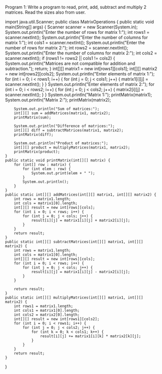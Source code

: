 Program 1: Write a program to read, print, add, subtract and multiply 2 matrices. Read the sizes also from user.

import java.util.Scanner;
public class MatrixOperations {
    public static void main(String[] args) {
        Scanner scanner = new Scanner(System.in);
        System.out.println("Enter the number of rows for matrix 1:");
        int rows1 = scanner.nextInt();
        System.out.println("Enter the number of columns for matrix 1:");
        int cols1 = scanner.nextInt();
        System.out.println("Enter the number of rows for matrix 2:");
        int rows2 = scanner.nextInt();
        System.out.println("Enter the number of columns for matrix 2:");
        int cols2 = scanner.nextInt();
        if (rows1 != rows2 || cols1 != cols2) {
            System.out.println("Matrices are not compatible for addition and subtraction.");
            return;
        }
        int[][] matrix1 = new int[rows1][cols1];
        int[][] matrix2 = new int[rows2][cols2];
        System.out.println("Enter elements of matrix 1:");
        for (int i = 0; i < rows1; i++) {
            for (int j = 0; j < cols1; j++) {
                matrix1[i][j] = scanner.nextInt();
            }
        }
        System.out.println("Enter elements of matrix 2:");
        for (int i = 0; i < rows2; i++) {
            for (int j = 0; j < cols2; j++) {
                matrix2[i][j] = scanner.nextInt();
            }
        }
        System.out.println("Matrix 1:");
        printMatrix(matrix1);
        System.out.println("Matrix 2:");
        printMatrix(matrix2);

        System.out.println("Sum of matrices:");
        int[][] sum = addMatrices(matrix1, matrix2);
        printMatrix(sum);

        System.out.println("Difference of matrices:");
        int[][] diff = subtractMatrices(matrix1, matrix2);
        printMatrix(diff);

        System.out.println("Product of matrices:");
        int[][] product = multiplyMatrices(matrix1, matrix2);
        printMatrix(product);
    }
    public static void printMatrix(int[][] matrix) {
        for (int[] row : matrix) {
            for (int elem : row) {
                System.out.print(elem + " ");
            }
            System.out.println();
        }
    }
    public static int[][] addMatrices(int[][] matrix1, int[][] matrix2) {
        int rows = matrix1.length;
        int cols = matrix1[0].length;
        int[][] result = new int[rows][cols];
        for (int i = 0; i < rows; i++) {
            for (int j = 0; j < cols; j++) {
                result[i][j] = matrix1[i][j] + matrix2[i][j];
            }
        }
        return result;
    }
    public static int[][] subtractMatrices(int[][] matrix1, int[][] matrix2) {
        int rows = matrix1.length;
        int cols = matrix1[0].length;
        int[][] result = new int[rows][cols];
        for (int i = 0; i < rows; i++) {
            for (int j = 0; j < cols; j++) {
                result[i][j] = matrix1[i][j] - matrix2[i][j];
            }
        }

        return result;
    }
    public static int[][] multiplyMatrices(int[][] matrix1, int[][] matrix2) {
        int rows1 = matrix1.length;
        int cols1 = matrix1[0].length;
        int cols2 = matrix2[0].length;
        int[][] result = new int[rows1][cols2];
        for (int i = 0; i < rows1; i++) {
            for (int j = 0; j < cols2; j++) {
                for (int k = 0; k < cols1; k++) {
                    result[i][j] += matrix1[i][k] * matrix2[k][j];
                }
            }
        }
        return result;
    }
}
